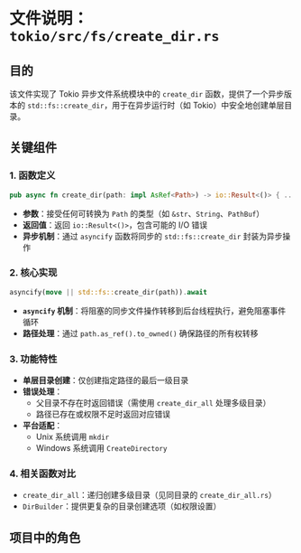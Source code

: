 # 文件说明：`tokio/src/fs/create_dir.rs`

## 目的
该文件实现了 Tokio 异步文件系统模块中的 `create_dir` 函数，提供了一个异步版本的 `std::fs::create_dir`，用于在异步运行时（如 Tokio）中安全地创建单层目录。

## 关键组件

### 1. 函数定义
```rust
pub async fn create_dir(path: impl AsRef<Path>) -> io::Result<()> { ... }
```
- **参数**：接受任何可转换为 `Path` 的类型（如 `&str`、`String`、`PathBuf`）
- **返回值**：返回 `io::Result<()>`，包含可能的 I/O 错误
- **异步机制**：通过 `asyncify` 函数将同步的 `std::fs::create_dir` 封装为异步操作

### 2. 核心实现
```rust
asyncify(move || std::fs::create_dir(path)).await
```
- **`asyncify` 机制**：将阻塞的同步文件操作转移到后台线程执行，避免阻塞事件循环
- **路径处理**：通过 `path.as_ref().to_owned()` 确保路径的所有权转移

### 3. 功能特性
- **单层目录创建**：仅创建指定路径的最后一级目录
- **错误处理**：
  - 父目录不存在时返回错误（需使用 `create_dir_all` 处理多级目录）
  - 路径已存在或权限不足时返回对应错误
- **平台适配**：
  - Unix 系统调用 `mkdir`
  - Windows 系统调用 `CreateDirectory`

### 4. 相关函数对比
- `create_dir_all`：递归创建多级目录（见同目录的 `create_dir_all.rs`）
- `DirBuilder`：提供更复杂的目录创建选项（如权限设置）

## 项目中的角色